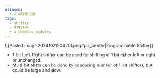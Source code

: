```yaml
---
aliases:
  - 可编程移位器
tags:
  - shifter
  - digital
  - arthmetic_modules
---
```

![[Pasted image 20241021204201.png#pic_center|Programmable Shifter]]
- 1-bit Left-Right shifter can be used for shifting of 1 bit either left or right or unchanged.
- Multi-bit shifts can be done by cascading number of 1-bit shifters, but could be large and slow.
